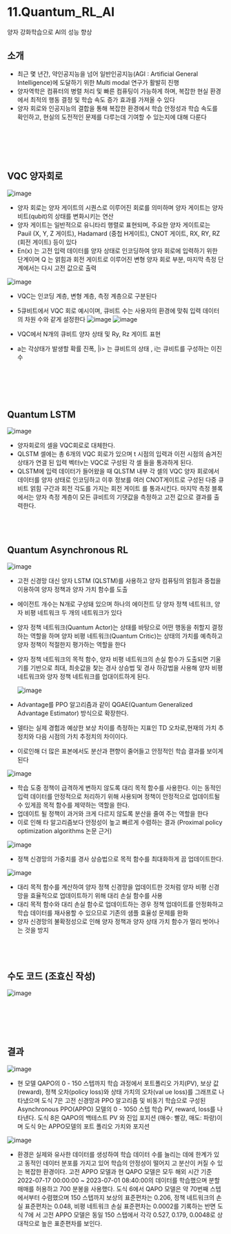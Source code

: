 # 11.Quantum_RL_AI
양자 강화학습으로 AI의 성능 향상 




## 소개 <br/>
- 최근 몇 년간, 약인공지능을 넘어 일반인공지능(AGI : Artificial General Intelligence)에 도달하기 위한 Multi modal 연구가 활발히 진행<br/>
- 양자역학은 컴퓨터의 병렬 처리 및 빠른 컴퓨팅이 가능하게 하며, 복잡한 현실 환경에서 최적의 행동 결정 및 학습 속도 증가 효과를 가져올 수 있다<br/>
- 양자 회로와 인공지능의 결합을 통해 복잡한 환경에서 학습 안정성과 학습 속도를 확인하고, 현실의 도전적인 문제를 다루는데 기여할 수 있는지에 대해 다룬다<br/>

<br/><br/><br/><br/>

## VQC 양자회로 <br/>
 ![image](https://github.com/wjtls/11.Quantum_RL_AI/assets/60399060/b3c0b0d6-3d47-4d2b-81d8-b04b0d3e5f3c)
- 양자 회로는 양자 게이트의 시퀀스로 이루어진 회로를 의미하며 양자 게이트는 양자비트(qubit)의 상태를 변화시키는 연산 
- 양자 게이트는 일반적으로 유니타리 행렬로 표현되며, 주요한 양자 게이트로는 Pauil (X, Y, Z 게이트), Hadamard (중첩 H게이트), CNOT 게이트, RX, RY, RZ (회전 게이트) 등이 있다
- En(x) 는 고전 입력 데이터를 양자 상태로 인코딩하여 양자 회로에 입력하기 위한 단계이며 Q 는 얽힘과 회전 게이트로 이루어진 변형 양자 회로 부분, 마지막 측정 단계에서는 다시 고전 값으로 출력


 ![image](https://github.com/wjtls/11.Quantum_RL_AI/assets/60399060/2036466b-f87f-44cf-88a8-9527c81967a3)
 
 
- VQC는 인코딩 계층, 변형 계층, 측정 계층으로 구분된다
- 5큐비트에서 VQC 회로 예시이며, 큐비트 수는 사용자의 환경에 맞춰 입력 데이터의 차원 수와 같게 설정한다
 ![image](https://github.com/wjtls/11.Quantum_RL_AI/assets/60399060/29a0e4a7-fd02-40ab-8f0f-e98fd0e1c021)
 ![image](https://github.com/wjtls/11.Quantum_RL_AI/assets/60399060/cfa95ac7-0a5b-43c9-8258-b8d007db00c3)

- VQC에서 N개의 큐비트 양자 상태 및 Ry, Rz 게이트 표현
- a는 각상태가 발생할 확률 진폭, |i> 는 큐비트의 상태 , i는 큐비트를 구성하는 이진수

  
<br/><br/><br/><br/>


## Quantum LSTM 
  ![image](https://github.com/wjtls/11.Quantum_RL_AI/assets/60399060/1cc6f7f0-2ba3-442e-8857-358255a0cee6)
- 양자회로의 셀을 VQC회로로 대체한다.
- QLSTM 셀에는 총 6개의 VQC 회로가 있으며 t 시점의 입력과 이전 시점의 숨겨진 상태가 연결 된 입력 벡터v는 VQC로 구성된 각 셀 들을 통과하게 된다.
- QLSTM에 입력 데이터가 들어왔을 때 QLSTM 내부 각 셀의 VQC 양자 회로에서 데이터를 양자 상태로 인코딩하고 이후 정보를 여러 CNOT게이트로 구성된 다중 큐비트 얽힘 구간과 회전 각도를 가지는 회전 게이트 
  를 통과시킨다. 마지막 측정 블록에서는 양자 측정 계층이 모든 큐비트의 기댓값을 측정하고 고전 값으로 결과를 출력한다.
<br/><br/><br/><br/>

## Quantum Asynchronous RL 
  ![image](https://github.com/wjtls/11.Quantum_RL_AI/assets/60399060/e9432398-9e30-4b98-ad54-9c14a266b08c)
- 고전 신경망 대신 양자 LSTM (QLSTM)를 사용하고 양자 컴퓨팅의 얽힘과 중첩을 이용하여 양자 정책과 양자 가치 함수를 도출
- 에이전트 개수는 N개로 구성돼 있으며 하나의 에이전트 당 양자 정책 네트워크, 양자 비평 네트워크 두 개의 네트워크가 있다
- 양자 정책 네트워크(Quantum Actor)는 상태를 바탕으로 어떤 행동을 취할지 결정하는 역할을 하며 양자 비평 네트워크(Quantum Critic)는 상태의 가치를 예측하고 양자 정책이 적절한지 평가하는 역할을 한다
- 양자 정책 네트워크의 목적 함수, 양자 비평 네트워크의 손실 함수가 도출되면 기울기를 기반으로 최대, 최솟값을 찾는 경사 상승법 및 경사 하강법을 사용해 양자 비평 네트워크와 양자 정책 네트워크를 업대이트하게 된다.

  ![image](https://github.com/wjtls/11.Quantum_RL_AI/assets/60399060/795fcbb7-1829-4801-bf44-d19e1de41a2f)
- Advantage를 PPO 알고리즘과 같이 QGAE(Quantum Generalized Advantage Estimator) 방식으로 확장한다.
- 델타는 실제 경험과 예상한 보상 차이를 측정하는 지표인 TD 오차로,현재의 가치 추정치와 다음 시점의 가치 추정치의 차이이다.
- 이로인해 더 많은 표본에서도 분산과 편향이 줄어들고 안정적인 학습 결과를 보이게 된다

 ![image](https://github.com/wjtls/11.Quantum_RL_AI/assets/60399060/620ee568-a972-4d52-b02a-103f84bfbd6d)
- 학습 도중 정책이 급격하게 변하지 않도록 대리 목적 함수를 사용한다. 이는 동적인 입력 데이터를 안정적으로 처리하기 위해 사용되며 정책이 안정적으로 업데이트될 수 있게끔 목적 함수를 제약하는 역할을 한다.
- 업데이트 될 정책이 과거와 크게 다르지 않도록 분산을 줄여 주는 역할을 한다
- 이로 인해 타 알고리즘보다 안정성이 높고 빠르게 수렴하는 결과 (Proximal policy optimization algorithms 논문 근거)

 ![image](https://github.com/wjtls/11.Quantum_RL_AI/assets/60399060/9f861fb4-a167-4c85-8c6f-3e44538ba58e)
- 정책 신경망의 가중치를 경사 상승법으로 목적 함수를 최대화하게 끔 업데이트한다.
  
 ![image](https://github.com/wjtls/11.Quantum_RL_AI/assets/60399060/07c09979-59f3-4851-aa6f-a78d94011b4c)
- 대리 목적 함수를 계산하여 양자 정책 신경망을 업데이트한 것처럼 양자 비평 신경망을 효율적으로 업데이트하기 위해 대리 손실 함수를 사용
- 대리 목적 함수와 대리 손실 함수로 업데이트하는 경우 정책 업데이트를 안정화하고 학습 데이터를 재사용할 수 있으므로 기존의 샘플 효율성 문제를 완화
- 양자 신경망의 불확정성으로 인해 양자 정책과 양자 상태 가치 함수가 멀리 벗어나는 것을 방지
<br/><br/><br/><br/>

## 수도 코드 (조효신 작성)
 ![image](https://github.com/wjtls/11.Quantum_RL_AI/assets/60399060/cc6f0f0c-7a56-4548-bec6-036ae4cab480)

<br/><br/><br/><br/>

## 결과
 ![image](https://github.com/wjtls/11.Quantum_RL_AI/assets/60399060/887fc10e-95f6-4bbd-8c5d-d0de6f00e1ed)
 
- 현 모델 QAPO의 0 - 150 스텝까지 학습 과정에서 포트폴리오 
가치(PV), 보상 값(reward), 정책 오차(policy loss)와 상태 가치의 오차(val 
ue loss)를 그래프로 나타냈으며 도식 7은 고전 신경망과 PPO 알고리즘 
및 비동기 학습으로 구성된 Asynchronous PPO(APPO) 모델의 0 - 1050 
스텝 학습 PV, reward, loss를 나타낸다. 도식 8은 QAPO의 백테스트 PV 
와 진입 포지션 (매수: 빨강, 매도: 파랑)이며 도식 9는 APPO모델의 포트 
폴리오 가치와 포지션

![image](https://github.com/wjtls/11.Quantum_RL_AI/assets/60399060/078b5cee-ae99-4595-9396-ed36fe21232d)

-  환경은 실제와 유사한 데이터를 생성하여 학습 데이터 수를 늘리는 데에 
한계가 있고 동적인 데이터 분포를 가지고 있어 학습의 안정성이 떨어지 
고 분산이 커질 수 있는 복잡한 환경이다. 고전 APPO 모델과 현 QAPO 
모델은 모두 해외 시간 기준 2022-07-17 00:00:00 ~ 2023-07-01 08:40:00의 데이터를 학습했으며 분할 매매를 허용하고 700 분봉을 
사용했다. 도식 6에서 QAPO 모델은 약 70번째 스텝에서부터 수렴했으며 
150 스텝까지 보상의 표준편차는 0.206, 정책 네트워크의 손실 표준편차는 
0.048, 비평 네트워크 손실 표준편차는 0.0002를 기록하는 반면 도식 7에 
서 고전 APPO 모델은 동일 150 스텝에서 각각 0.527, 0.179, 0.0048로 상 
대적으로 높은 표준편차를 보인다.








